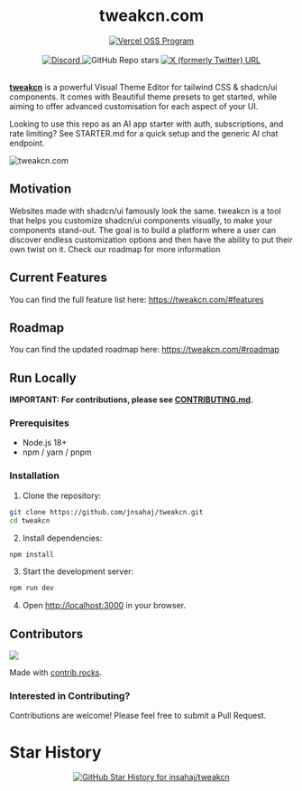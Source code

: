 <div align="center">
  <h1>tweakcn.com</h1>
</div>

<div align="center">
  <a href="https://vercel.com/oss">
    <img alt="Vercel OSS Program" src="https://vercel.com/oss/program-badge.svg" />
  </a>
  <br />
  <br />
  <a href="https://discord.gg/Phs4u2NM3n" target="_blank">
    <img alt="Discord" src="https://img.shields.io/discord/1353416868769173576?style=for-the-badge&logo=discord&logoColor=%23ffffff">
  </a>
  <img alt="GitHub Repo stars" src="https://img.shields.io/github/stars/jnsahaj/tweakcn?style=for-the-badge&logo=github">
  <a href="https://x.com/iamsahaj_xyz">
    <img alt="X (formerly Twitter) URL" src="https://img.shields.io/twitter/url?url=https%3A%2F%2Fx.com%2Fiamsahaj_xyz&style=for-the-badge&logo=x&label=%40iamsahaj_xyz&color=%2300000000" />
  </a>
</div>

<br />

**[tweakcn](https://tweakcn.com)** is a powerful Visual Theme Editor for tailwind CSS & shadcn/ui components. It comes with Beautiful theme presets to get started, while aiming to offer advanced customisation for each aspect of your UI.

Looking to use this repo as an AI app starter with auth, subscriptions, and rate limiting? See STARTER.md for a quick setup and the generic AI chat endpoint.

![tweakcn.com](public/og-image.v050725.png)

## Motivation

Websites made with shadcn/ui famously look the same. tweakcn is a tool that helps you customize shadcn/ui components visually, to make your components stand-out. The goal is to build a platform where a user can discover endless customization options and then have the ability to put their own twist on it. Check our roadmap for more information

## Current Features

You can find the full feature list here: https://tweakcn.com/#features

## Roadmap

You can find the updated roadmap here: https://tweakcn.com/#roadmap

## Run Locally

**IMPORTANT: For contributions, please see [CONTRIBUTING.md](CONTRIBUTING.md).**

### Prerequisites

- Node.js 18+
- npm / yarn / pnpm

### Installation

1. Clone the repository:

```bash
git clone https://github.com/jnsahaj/tweakcn.git
cd tweakcn
```

2. Install dependencies:

```bash
npm install
```

3. Start the development server:

```bash
npm run dev
```

4. Open [http://localhost:3000](http://localhost:3000) in your browser.

## Contributors

<a href="https://github.com/jnsahaj/tweakcn/graphs/contributors">
  <img src="https://contrib.rocks/image?repo=jnsahaj/tweakcn" />
</a>

Made with [contrib.rocks](https://contrib.rocks).

### Interested in Contributing?

Contributions are welcome! Please feel free to submit a Pull Request.

# Star History

<p align="center">
  <a target="_blank" href="https://star-history.com/#jnsahaj/tweakcn&Date">
    <picture>
      <source media="(prefers-color-scheme: dark)" srcset="https://api.star-history.com/svg?repos=jnsahaj/tweakcn&type=Date&theme=dark">
      <img alt="GitHub Star History for jnsahaj/tweakcn" src="https://api.star-history.com/svg?repos=jnsahaj/tweakcn&type=Date">
    </picture>
  </a>
</p>

<!-- GitAds-Verify: HX84XPI5OQ816367AROGJ9SROARUHQER -->
